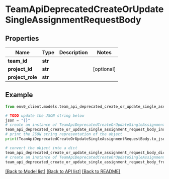 # TeamApiDeprecatedCreateOrUpdateSingleAssignmentRequestBody


## Properties

Name | Type | Description | Notes
------------ | ------------- | ------------- | -------------
**team_id** | **str** |  | 
**project_id** | **str** |  | [optional] 
**project_role** | **str** |  | 

## Example

```python
from env0_client.models.team_api_deprecated_create_or_update_single_assignment_request_body import TeamApiDeprecatedCreateOrUpdateSingleAssignmentRequestBody

# TODO update the JSON string below
json = "{}"
# create an instance of TeamApiDeprecatedCreateOrUpdateSingleAssignmentRequestBody from a JSON string
team_api_deprecated_create_or_update_single_assignment_request_body_instance = TeamApiDeprecatedCreateOrUpdateSingleAssignmentRequestBody.from_json(json)
# print the JSON string representation of the object
print(TeamApiDeprecatedCreateOrUpdateSingleAssignmentRequestBody.to_json())

# convert the object into a dict
team_api_deprecated_create_or_update_single_assignment_request_body_dict = team_api_deprecated_create_or_update_single_assignment_request_body_instance.to_dict()
# create an instance of TeamApiDeprecatedCreateOrUpdateSingleAssignmentRequestBody from a dict
team_api_deprecated_create_or_update_single_assignment_request_body_from_dict = TeamApiDeprecatedCreateOrUpdateSingleAssignmentRequestBody.from_dict(team_api_deprecated_create_or_update_single_assignment_request_body_dict)
```
[[Back to Model list]](../README.md#documentation-for-models) [[Back to API list]](../README.md#documentation-for-api-endpoints) [[Back to README]](../README.md)


